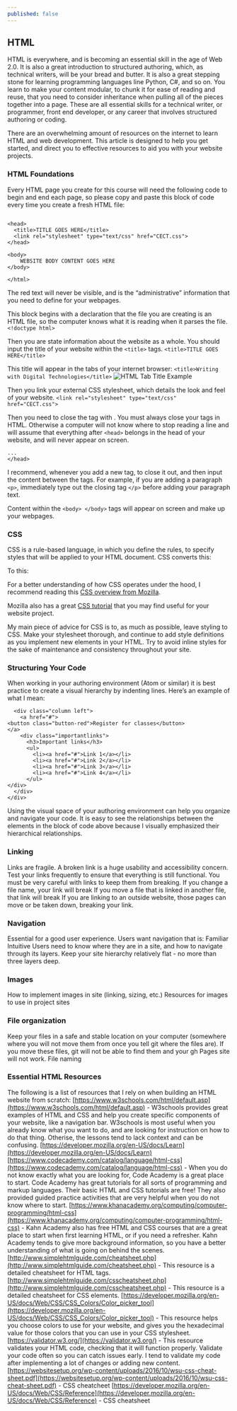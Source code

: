 ```yaml
---
published: false
---
```

## HTML

 HTML is everywhere, and is becoming an essential skill in the age of Web 2.0. It is also a great introduction to structured authoring, which, as technical writers, will be your bread and butter. It is also a great stepping stone for learning programming languages line Python, C#, and so on. You learn to make your content modular, to chunk it for ease of reading and reuse, that you need to consider inheritance when pulling all of the pieces together into a page. These are all essential skills for a technical writer, or programmer, front end developer, or any career that involves structured authoring or coding. 

There are an overwhelming amount of resources on the internet to learn HTML and web development. This article is designed to help you get started, and direct you to effective resources to aid you with your website projects.

### HTML Foundations
Every HTML page you create for this course will need the following code to begin and end each page, so please copy and paste this block of code every time you create a fresh HTML file:

```<!doctype html>

<head>
  <title>TITLE GOES HERE</title>
  <link rel="stylesheet" type="text/css" href="CECT.css">
</head>

<body>
    WEBSITE BODY CONTENT GOES HERE
</body>

</html>
```

The red text will never be visible, and is the “administrative” information that you need to define for your webpages.

This block begins with a declaration that the file you are creating is an HTML file, so the computer knows what it is reading when it parses the file. 
`<!doctype html>`

Then you are state information about the website as a whole. You should input the title of your website within the `<title>` tags. 
 `<title>TITLE GOES HERE</title>`
  
This title will appear in the tabs of your internet browser: 
`<title>Writing with Digital Technologies</title>`
![HTML Tab Title Example]({{site.baseurl}}/_posts/HTML_Title_Tabs.png)

Then you link your external CSS stylesheet, which details the look and feel of your website. 
`<link rel="stylesheet" type="text/css" href="CECT.css">`

Then you need to close the <head> tag with </head>. You must always close your tags in HTML. Otherwise a computer will not know where to stop reading a line and will assume that everything after `<head>` belongs in the head of your website, and will never appear on screen. 
```<head>
...
</head>
```

I recommend, whenever you add a new tag, to close it out, and then input the content between the tags. For example, if you are adding a paragraph `<p>`, immediately type out the closing tag `</p>` before adding your paragraph text. 

Content within the `<body> </body>` tags will appear on screen and make up your webpages. 

### CSS
CSS  is a rule-based language, in which you define the rules, to specify styles that will be applied to your HTML document. CSS converts this:

To this:

For a better understanding of how CSS operates under the hood, I recommend reading this [CSS overview from Mozilla](https://developer.mozilla.org/en-US/docs/Learn/CSS/First_steps/What_is_CSS).

Mozilla also has a great [CSS tutorial](https://developer.mozilla.org/en-US/docs/Learn/CSS/First_steps) that you may find useful for your website project.

My main piece of advice for CSS is to, as much as possible, leave styling to CSS. Make your stylesheet thorough, and continue to add style definitions as you implement new elements in your HTML. Try to avoid inline styles for the sake of maintenance and consistency throughout your site.

### Structuring Your Code
When working in your authoring environment (Atom or similar) it is best practice to create a visual hierarchy by indenting lines. Here’s an example of what I mean:
```<div class="container">
  <div class="column left">
    <a href="#">
<button class="button-red">Register for classes</button>
</a>
    <div class="importantlinks">
      <h3>Important links</h3>
      <ul>
        <li><a href="#">Link 1</a></li>
        <li><a href="#">Link 2</a></li>
        <li><a href="#">Link 3</a></li>
        <li><a href="#">Link 4</a></li>
      </ul>
</div>
  </div>
</div>
```

Using the visual space of your authoring environment can help you organize and navigate your code. It is easy to see the relationships between the elements in the block of code above because I visually emphasized their hierarchical relationships. 

### Linking
Links are fragile. A broken link is a huge usability and accessibility concern. Test your links frequently to ensure that everything is still functional. You must be very careful with links to keep them from breaking.
If you change a file name, your link will break
If you move a file that is linked in another file, that link will break
If you are linking to an outside website, those pages can move or be taken down, breaking your link. 

### Navigation
Essential for a good user experience. Users want navigation that is:
Familiar
Intuitive
Users need to know where they are in a site, and how to navigate through its layers.
Keep your site hierarchy relatively flat - no more than three layers deep.

### Images 
How to implement images in site (linking, sizing, etc.)
Resources for images to use in project sites

### File organization
Keep your files in a safe and stable location on your computer (somewhere where you will not move them from once you tell git where the files are). If you move these files, git will not be able to find them and your gh Pages site will not work.
File naming

### Essential HTML Resources
The following is a list of resources that I rely on when building an HTML website from scratch:
[https://www.w3schools.com/html/default.asp](https://www.w3schools.com/html/default.asp) - W3schools provides great examples of HTML and CSS and help you create specific components of your website, like a navigation bar. W3schools is most useful when you already know what you want to do, and are looking for instruction on how to do that thing. Otherise, the lessons tend to lack context and can be confusing. 
[https://developer.mozilla.org/en-US/docs/Learn](https://developer.mozilla.org/en-US/docs/Learn)
[https://www.codecademy.com/catalog/language/html-css](https://www.codecademy.com/catalog/language/html-css) - When you do not know exactly what you are looking for, Code Academy is a great place to start. Code Academy has great tutorials for all sorts of programming and markup languages. Their basic HTML and CSS tutorials are free! They also provided guided practice activities that are very helpful when you do not know where to start. 
[https://www.khanacademy.org/computing/computer-programming/html-css](https://www.khanacademy.org/computing/computer-programming/html-css) - Kahn Academy also has free HTML and CSS courses that are a great place to start when first learning HTML, or if you need a refresher. Kahn Academy tends to give more background information, so you  have a better understanding of what is going on behind the scenes. 
[http://www.simplehtmlguide.com/cheatsheet.php](http://www.simplehtmlguide.com/cheatsheet.php) - This resource is a detailed cheatsheet for HTML tags. 
[http://www.simplehtmlguide.com/csscheatsheet.php](http://www.simplehtmlguide.com/csscheatsheet.php) - This resource is a detailed cheatsheet for CSS elements. 
[https://developer.mozilla.org/en-US/docs/Web/CSS/CSS_Colors/Color_picker_tool](https://developer.mozilla.org/en-US/docs/Web/CSS/CSS_Colors/Color_picker_tool) - This resource helps you choose colors to use for your website, and gives you the hexadecimal value for those colors that you can use in your CSS stylesheet. 
[https://validator.w3.org/](https://validator.w3.org/) - This resource validates your HTML code, checking that it will function properly. Validate your code often so you can catch issues early. I tend to validate my code after implementing a lot of changes or adding new content. 
[https://websitesetup.org/wp-content/uploads/2016/10/wsu-css-cheat-sheet.pdf](https://websitesetup.org/wp-content/uploads/2016/10/wsu-css-cheat-sheet.pdf) - CSS cheatcheet
[https://developer.mozilla.org/en-US/docs/Web/CSS/Reference](https://developer.mozilla.org/en-US/docs/Web/CSS/Reference) - CSS cheatsheet
